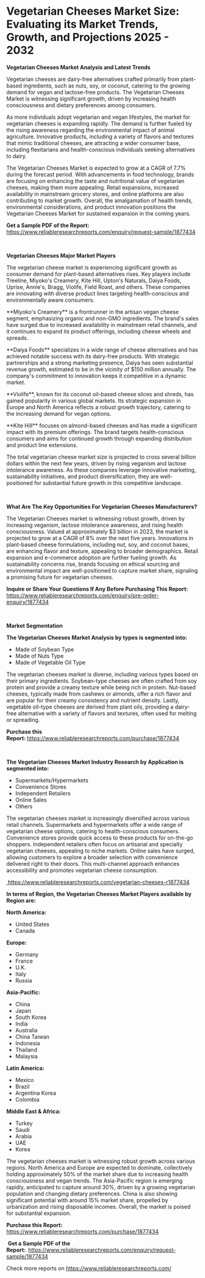 <p><h1>Vegetarian Cheeses Market Size: Evaluating its Market Trends, Growth, and Projections 2025 - 2032</h1></p><p><strong>Vegetarian Cheeses Market Analysis and Latest Trends</strong></p>
<p><p>Vegetarian cheeses are dairy-free alternatives crafted primarily from plant-based ingredients, such as nuts, soy, or coconut, catering to the growing demand for vegan and lactose-free products. The Vegetarian Cheeses Market is witnessing significant growth, driven by increasing health consciousness and dietary preferences among consumers.</p><p>As more individuals adopt vegetarian and vegan lifestyles, the market for vegetarian cheeses is expanding rapidly. The demand is further fueled by the rising awareness regarding the environmental impact of animal agriculture. Innovative products, including a variety of flavors and textures that mimic traditional cheeses, are attracting a wider consumer base, including flexitarians and health-conscious individuals seeking alternatives to dairy.</p><p>The Vegetarian Cheeses Market is expected to grow at a CAGR of 7.7% during the forecast period. With advancements in food technology, brands are focusing on enhancing the taste and nutritional value of vegetarian cheeses, making them more appealing. Retail expansions, increased availability in mainstream grocery stores, and online platforms are also contributing to market growth. Overall, the amalgamation of health trends, environmental considerations, and product innovation positions the Vegetarian Cheeses Market for sustained expansion in the coming years.</p></p>
<p><strong>Get a Sample PDF of the Report:&nbsp;</strong> <a href="https://www.reliableresearchreports.com/enquiry/request-sample/1877434?utm_campaign=3358&utm_medium=2&utm_source=Github&utm_content=ia&utm_term=04042025&utm_id=vegetarian-cheeses">https://www.reliableresearchreports.com/enquiry/request-sample/1877434</a></p>
<p>&nbsp;</p>
<p><strong>Vegetarian Cheeses Major Market Players</strong></p>
<p><p>The vegetarian cheese market is experiencing significant growth as consumer demand for plant-based alternatives rises. Key players include Treeline, Miyoko's Creamery, Kite Hill, Upton's Naturals, Daiya Foods, Uprise, Annie's, Bragg, Violife, Field Roast, and others. These companies are innovating with diverse product lines targeting health-conscious and environmentally aware consumers.</p><p>**Miyoko's Creamery** is a frontrunner in the artisan vegan cheese segment, emphasizing organic and non-GMO ingredients. The brand's sales have surged due to increased availability in mainstream retail channels, and it continues to expand its product offerings, including cheese wheels and spreads.</p><p>**Daiya Foods** specializes in a wide range of cheese alternatives and has achieved notable success with its dairy-free products. With strategic partnerships and a strong marketing presence, Daiya has seen substantial revenue growth, estimated to be in the vicinity of $150 million annually. The company's commitment to innovation keeps it competitive in a dynamic market.</p><p>**Violife**, known for its coconut oil-based cheese slices and shreds, has gained popularity in various global markets. Its strategic expansion in Europe and North America reflects a robust growth trajectory, catering to the increasing demand for vegan options.</p><p>**Kite Hill** focuses on almond-based cheeses and has made a significant impact with its premium offerings. The brand targets health-conscious consumers and aims for continued growth through expanding distribution and product line extensions.</p><p>The total vegetarian cheese market size is projected to cross several billion dollars within the next few years, driven by rising veganism and lactose intolerance awareness. As these companies leverage innovative marketing, sustainability initiatives, and product diversification, they are well-positioned for substantial future growth in this competitive landscape.</p></p>
<p>&nbsp;</p>
<p><strong>What Are The Key Opportunities For Vegetarian Cheeses Manufacturers?</strong></p>
<p><p>The Vegetarian Cheeses market is witnessing robust growth, driven by increasing veganism, lactose intolerance awareness, and rising health consciousness. Valued at approximately $3 billion in 2023, the market is projected to grow at a CAGR of 8% over the next five years. Innovations in plant-based cheese formulations, including nut, soy, and coconut bases, are enhancing flavor and texture, appealing to broader demographics. Retail expansion and e-commerce adoption are further fueling growth. As sustainability concerns rise, brands focusing on ethical sourcing and environmental impact are well-positioned to capture market share, signaling a promising future for vegetarian cheeses.</p></p>
<p><strong>Inquire or Share Your Questions If Any Before Purchasing This Report:</strong> <a href="https://www.reliableresearchreports.com/enquiry/pre-order-enquiry/1877434?utm_campaign=3358&utm_medium=2&utm_source=Github&utm_content=ia&utm_term=04042025&utm_id=vegetarian-cheeses">https://www.reliableresearchreports.com/enquiry/pre-order-enquiry/1877434</a></p>
<p>&nbsp;</p>
<p><strong>Market Segmentation</strong></p>
<p><strong>The Vegetarian Cheeses Market Analysis by types is segmented into:</strong></p>
<p><ul><li>Made of Soybean Type</li><li>Made of Nuts Type</li><li>Made of Vegetable Oil Type</li></ul></p>
<p><p>The vegetarian cheeses market is diverse, including various types based on their primary ingredients. Soybean-type cheeses are often crafted from soy protein and provide a creamy texture while being rich in protein. Nut-based cheeses, typically made from cashews or almonds, offer a rich flavor and are popular for their creamy consistency and nutrient density. Lastly, vegetable oil-type cheeses are derived from plant oils, providing a dairy-free alternative with a variety of flavors and textures, often used for melting or spreading.</p></p>
<p><strong>Purchase this Report:&nbsp;</strong><a href="https://www.reliableresearchreports.com/purchase/1877434?utm_campaign=3358&utm_medium=2&utm_source=Github&utm_content=ia&utm_term=04042025&utm_id=vegetarian-cheeses">https://www.reliableresearchreports.com/purchase/1877434</a></p>
<p>&nbsp;</p>
<p><strong>The Vegetarian Cheeses Market Industry Research by Application is segmented into:</strong></p>
<p><ul><li>Supermarkets/Hypermarkets</li><li>Convenience Stores</li><li>Independent Retailers</li><li>Online Sales</li><li>Others</li></ul></p>
<p><p>The vegetarian cheeses market is increasingly diversified across various retail channels. Supermarkets and hypermarkets offer a wide range of vegetarian cheese options, catering to health-conscious consumers. Convenience stores provide quick access to these products for on-the-go shoppers. Independent retailers often focus on artisanal and specialty vegetarian cheeses, appealing to niche markets. Online sales have surged, allowing customers to explore a broader selection with convenience delivered right to their doors. This multi-channel approach enhances accessibility and promotes vegetarian cheese consumption.</p></p>
<p><a href="https://www.reliableresearchreports.com/vegetarian-cheeses-r1877434?utm_campaign=3358&utm_medium=2&utm_source=Github&utm_content=ia&utm_term=04042025&utm_id=vegetarian-cheeses">&nbsp;https://www.reliableresearchreports.com/vegetarian-cheeses-r1877434</a></p>
<p><strong>In terms of Region, the Vegetarian Cheeses Market Players available by Region are:</strong></p>
<p>
    <p> <strong> North America: </strong>
        <ul>
            <li>United States</li>
            <li>Canada</li>
        </ul>
        </p> 
    <p> <strong> Europe: </strong>
        <ul>
            <li>Germany</li>
            <li>France</li>
            <li>U.K.</li>
            <li>Italy</li>
            <li>Russia</li>
        </ul>
        </p> 
    <p> <strong> Asia-Pacific: </strong>
        <ul>
            <li>China</li>
            <li>Japan</li>
            <li>South Korea</li>
            <li>India</li>
            <li>Australia</li>
            <li>China Taiwan</li>
            <li>Indonesia</li>
            <li>Thailand</li>
            <li>Malaysia</li>
        </ul>
        </p> 
    <p> <strong> Latin America: </strong>
        <ul>
            <li>Mexico</li>
            <li>Brazil</li>
            <li>Argentina Korea</li>
            <li>Colombia</li>
        </ul>
        </p> 
    <p> <strong> Middle East & Africa: </strong>
        <ul>
            <li>Turkey</li>
            <li>Saudi</li>
            <li>Arabia</li>
            <li>UAE</li>
            <li>Korea</li>
        </ul>
    </p>
    </p>
<p><p>The vegetarian cheeses market is witnessing robust growth across various regions. North America and Europe are expected to dominate, collectively holding approximately 50% of the market share due to increasing health consciousness and vegan trends. The Asia-Pacific region is emerging rapidly, anticipated to capture around 30%, driven by a growing vegetarian population and changing dietary preferences. China is also showing significant potential with around 15% market share, propelled by urbanization and rising disposable incomes. Overall, the market is poised for substantial expansion.</p></p>
<p><strong>Purchase this Report: </strong><a href="https://www.reliableresearchreports.com/purchase/1877434?utm_campaign=3358&utm_medium=2&utm_source=Github&utm_content=ia&utm_term=04042025&utm_id=vegetarian-cheeses">https://www.reliableresearchreports.com/purchase/1877434</a></p>
<p>&nbsp;<strong>Get a Sample PDF of the Report:&nbsp;&nbsp;</strong><a href="https://www.reliableresearchreports.com/enquiry/request-sample/1877434?utm_campaign=3358&utm_medium=2&utm_source=Github&utm_content=ia&utm_term=04042025&utm_id=vegetarian-cheeses">https://www.reliableresearchreports.com/enquiry/request-sample/1877434</a></p>
<p><strong></strong></p>
<p>Check more reports on <a href="https://www.reliableresearchreports.com/?utm_campaign=3358&utm_medium=2&utm_source=Github&utm_content=ia&utm_term=04042025&utm_id=vegetarian-cheeses">https://www.reliableresearchreports.com/</a></p>
